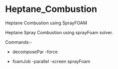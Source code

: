 # Heptane_Combustion
Heptane Combustion using SprayFOAM

Heptane Spray Combustion using sprayFoam solver.

Commands:- 

+ decomposePar -force 

+ foamJob -parallel -screen sprayFoam
